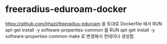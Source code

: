 # freeradius-eduroam-docker
https://github.com/lrhazi/freeradius-eduroam 을 토대로
Dockerfile 에서 
RUN apt-get install -y software-properties-common 를
RUN apt-get install -y software-properties-common make 로 변경해서 
컨테이너 생성함.
